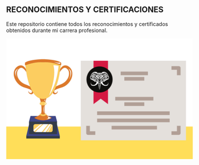 ## RECONOCIMIENTOS Y CERTIFICACIONES

Este repositorio contiene todos los reconocimientos y certificados obtenidos durante mi carrera profesional.

![Imagen awards](/img/award.png "Reconocimientos y certificaciones")
